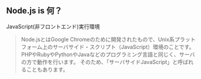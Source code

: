 ## Node.js is 何？

JavaScript(非フロントエンド)実行環境
> Node.jsとはGoogle Chromeのために開発されたもので、Unix系プラットフォーム上のサーバサイド・スクリプト（JavaScript）環境のことです。
> PHPやRubyやPythonやJavaなどのプログラミング言語と同じく、サーバの方で動作を行います。
> そのため、「サーバサイドJavaScript」と呼ばれることもあります。
